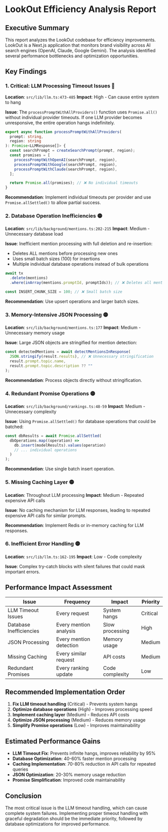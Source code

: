 # LookOut Efficiency Analysis Report

## Executive Summary

This report analyzes the LookOut codebase for efficiency improvements. LookOut is a Next.js application that monitors brand visibility across AI search engines (OpenAI, Claude, Google Gemini). The analysis identified several performance bottlenecks and optimization opportunities.

## Key Findings

### 1. **Critical: LLM Processing Timeout Issues** 🔴
**Location**: `src/lib/llm.ts:473-485`
**Impact**: High - Can cause entire system to hang

**Issue**: The `processPromptWithAllProviders()` function uses `Promise.all()` without individual provider timeouts. If one LLM provider becomes unresponsive, the entire operation hangs indefinitely.

```typescript
export async function processPromptWithAllProviders(
  prompt: string,
  region: string
): Promise<LLMResponse[]> {
  const searchPrompt = createSearchPrompt(prompt, region);
  const promises = [
    processPromptWithOpenAI(searchPrompt, region),
    processPromptWithGoogle(searchPrompt, region),
    processPromptWithClaude(searchPrompt, region),
  ];

  return Promise.all(promises); // ❌ No individual timeouts
}
```

**Recommendation**: Implement individual timeouts per provider and use `Promise.allSettled()` to allow partial success.

### 2. **Database Operation Inefficiencies** 🟡
**Location**: `src/lib/background/mentions.ts:202-215`
**Impact**: Medium - Unnecessary database load

**Issue**: Inefficient mention processing with full deletion and re-insertion:
- Deletes ALL mentions before processing new ones
- Uses small batch sizes (100) for insertions
- Multiple individual database operations instead of bulk operations

```typescript
await tx
  .delete(mentions)
  .where(inArray(mentions.promptId, promptIds)); // ❌ Deletes all mentions

const INSERT_CHUNK_SIZE = 100; // ❌ Small batch size
```

**Recommendation**: Use upsert operations and larger batch sizes.

### 3. **Memory-Intensive JSON Processing** 🟡
**Location**: `src/lib/background/mentions.ts:177`
**Impact**: Medium - Unnecessary memory usage

**Issue**: Large JSON objects are stringified for mention detection:

```typescript
const detectedMentions = await detectMentionsInResponse(
  JSON.stringify(result.results), // ❌ Unnecessary stringification
  result.prompt.topic.name,
  result.prompt.topic.description ?? ""
);
```

**Recommendation**: Process objects directly without stringification.

### 4. **Redundant Promise Operations** 🟡
**Location**: `src/lib/background/rankings.ts:48-59`
**Impact**: Medium - Unnecessary complexity

**Issue**: Using `Promise.allSettled()` for database operations that could be batched:

```typescript
const dbResults = await Promise.allSettled(
  dbOperations.map((operation) =>
    db.insert(modelResults).values(operation)
    // ... individual operations
  )
);
```

**Recommendation**: Use single batch insert operation.

### 5. **Missing Caching Layer** 🟡
**Location**: Throughout LLM processing
**Impact**: Medium - Repeated expensive API calls

**Issue**: No caching mechanism for LLM responses, leading to repeated expensive API calls for similar prompts.

**Recommendation**: Implement Redis or in-memory caching for LLM responses.

### 6. **Inefficient Error Handling** 🟡
**Location**: `src/lib/llm.ts:162-195`
**Impact**: Low - Code complexity

**Issue**: Complex try-catch blocks with silent failures that could mask important errors.

## Performance Impact Assessment

| Issue | Frequency | Impact | Priority |
|-------|-----------|---------|----------|
| LLM Timeout Issues | Every request | System hangs | Critical |
| Database Inefficiencies | Every mention analysis | Slow processing | High |
| JSON Processing | Every mention detection | Memory usage | Medium |
| Missing Caching | Every similar request | API costs | Medium |
| Redundant Promises | Every ranking update | Code complexity | Low |

## Recommended Implementation Order

1. **Fix LLM timeout handling** (Critical) - Prevents system hangs
2. **Optimize database operations** (High) - Improves processing speed
3. **Implement caching layer** (Medium) - Reduces API costs
4. **Optimize JSON processing** (Medium) - Reduces memory usage
5. **Simplify Promise operations** (Low) - Improves maintainability

## Estimated Performance Gains

- **LLM Timeout Fix**: Prevents infinite hangs, improves reliability by 95%
- **Database Optimization**: 40-60% faster mention processing
- **Caching Implementation**: 70-80% reduction in API calls for repeated queries
- **JSON Optimization**: 20-30% memory usage reduction
- **Promise Simplification**: Improved code maintainability

## Conclusion

The most critical issue is the LLM timeout handling, which can cause complete system failures. Implementing proper timeout handling with graceful degradation should be the immediate priority, followed by database optimizations for improved performance.
